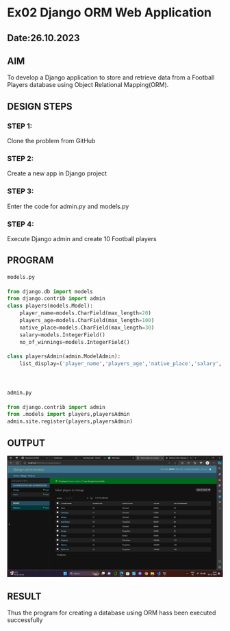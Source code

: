 # Ex02 Django ORM Web Application
## Date:26.10.2023

## AIM
To develop a Django application to store and retrieve data from a Football Players database using Object Relational Mapping(ORM).

## DESIGN STEPS

### STEP 1:
Clone the problem from GitHub

### STEP 2:
Create a new app in Django project

### STEP 3:
Enter the code for admin.py and models.py

### STEP 4:
Execute Django admin and create 10 Football players

## PROGRAM
```py
models.py

from django.db import models
from django.contrib import admin
class players(models.Model):
    player_name=models.CharField(max_length=20)
    players_age=models.CharField(max_length=100)
    native_place=models.CharField(max_length=30)
    salary=models.IntegerField()
    no_of_winnings=models.IntegerField()

class playersAdmin(admin.ModelAdmin):
    list_display=('player_name','players_age','native_place','salary','no_of_winnings')



admin.py

from django.contrib import admin
from .models import players,playersAdmin
admin.site.register(players,playersAdmin)

```

## OUTPUT
![Alt text](OUTPUT.jpg)


## RESULT
Thus the program for creating a database using ORM hass been executed successfully
